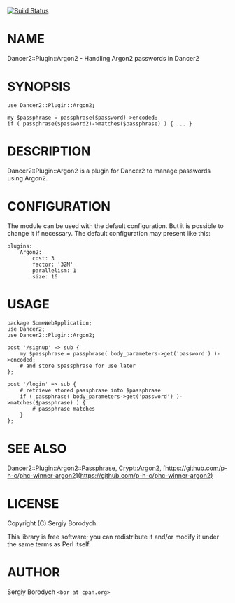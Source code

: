 [![Build Status](https://travis-ci.org/bor/Dancer2-Plugin-Argon2.svg?branch=master)](https://travis-ci.org/bor/Dancer2-Plugin-Argon2)
# NAME

Dancer2::Plugin::Argon2 - Handling Argon2 passwords in Dancer2

# SYNOPSIS

    use Dancer2::Plugin::Argon2;

    my $passphrase = passphrase($password)->encoded;
    if ( passphrase($password2)->matches($passphrase) ) { ... }

# DESCRIPTION

Dancer2::Plugin::Argon2 is a plugin for Dancer2 to manage passwords using Argon2.

# CONFIGURATION

The module can be used with the default configuration.
But it is possible to change it if necessary.
The default configuration may present like this:

    plugins:
        Argon2:
            cost: 3
            factor: '32M'
            parallelism: 1
            size: 16

# USAGE

    package SomeWebApplication;
    use Dancer2;
    use Dancer2::Plugin::Argon2;

    post '/signup' => sub {
        my $passphrase = passphrase( body_parameters->get('password') )->encoded;
        # and store $passphrase for use later
    };

    post '/login' => sub {
        # retrieve stored passphrase into $passphrase
        if ( passphrase( body_parameters->get('password') )->matches($passphrase) ) {
            # passphrase matches
        }
    };

# SEE ALSO

[Dancer2::Plugin::Argon2::Passphrase](https://metacpan.org/pod/Dancer2::Plugin::Argon2::Passphrase),
[Crypt::Argon2](https://metacpan.org/pod/Crypt::Argon2),
[https://github.com/p-h-c/phc-winner-argon2](https://github.com/p-h-c/phc-winner-argon2)

# LICENSE

Copyright (C) Sergiy Borodych.

This library is free software; you can redistribute it and/or modify
it under the same terms as Perl itself.

# AUTHOR

Sergiy Borodych `<bor at cpan.org>`
